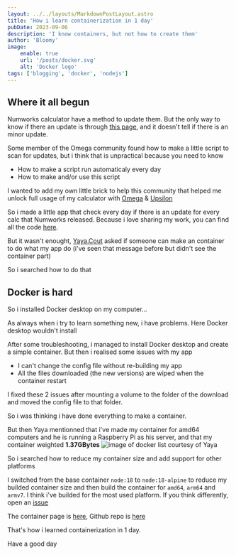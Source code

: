 ```yaml
---
layout: ../../layouts/MarkdownPostLayout.astro
title: 'How i learn containerization in 1 day'
pubDate: 2023-09-06
description: 'I know containers, but not how to create them'
author: 'Bloomy'
image:
    enable: true
    url: '/posts/docker.svg'
    alt: 'Docker logo'
tags: ['blogging', 'docker', 'nodejs']
---
```


## Where it all begun

Numworks calculator have a method to update them. But the only way to know if there an update is through [this page](https://www.numworks.com/calculator/update/), and it doesn't tell if there is an minor update.

Some member of the Omega community found how to make a little script to scan for updates, but i think that is unpractical because you need to know

-   How to make a script run automaticaly every day
-   How to make and/or use this script

I wanted to add my own little brick to help this community that helped me unlock full usage of my calculator with [Omega](https://getomega.dev) & [Upsilon](https://getupsilon.web.app)

So i made a little app that check every day if there is an update for every calc that Numworks released. Because i love sharing my work, you can find all the code [here](https://github.com/BloomyInDev/NumworksVersionChecker).

But it wasn't enought, [Yaya.Cout](https://github.com/Yaya-Cout) asked if someone can make an container to do what my app do (i've seen that message before but didn't see the container part)

So i searched how to do that

## Docker is hard

So i installed Docker desktop on my computer...

As always when i try to learn something new, i have problems.
Here Docker desktop wouldn't install

After some troubleshooting, i managed to install Docker desktop and create a simple container.
But then i realised some issues with my app

-   I can't change the config file without re-building my app
-   All the files downloaded (the new versions) are wiped when the container restart

I fixed these 2 issues after mounting a volume to the folder of the download and moved the config file to that folder.

So i was thinking i have done everything to make a container.

But then Yaya mentionned that i've made my container for amd64 computers and he is running a Raspberry Pi as his server, and that my container weighted **1.37GBytes**
![image of docker list courtesy of Yaya](/posts/yaya-docker-size.png)

So i searched how to reduce my container size and add support for other platforms

I switched from the base container `node:18` to `node:18-alpine` to reduce my builded container size and then build the container for `amd64`, `arm64` and `armv7`.
I think i've builded for the most used platform. If you think differently, open an [issue](https://github.com/BloomyInDev/NumworksVersionChecker/issues)

The container page is [here](https://hub.docker.com/r/bloomyindev/numworksversionchecker), Github repo is [here](https://github.com/BloomyInDev/NumworksVersionChecker)

That's how i learned containerization in 1 day.

Have a good day

